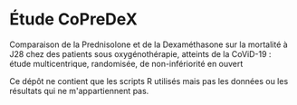 # Étude CoPreDeX


Comparaison de la Prednisolone et de la Dexaméthasone sur la mortalité à J28 chez des patients sous oxygénothérapie, atteints de la CoViD-19 : étude multicentrique, randomisée, de non-infériorité en ouvert

Ce dépôt ne contient que les scripts R utilisés mais pas les données ou les résultats qui ne m'appartiennent pas.  
